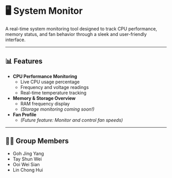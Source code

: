 # 🖥️ System Monitor

A real-time system monitoring tool designed to track CPU performance, memory status, and fan behavior through a sleek and user-friendly interface.

---

## 📊 Features

- **CPU Performance Monitoring**
  - Live CPU usage percentage
  - Frequency and voltage readings
  - Real-time temperature tracking
- **Memory & Storage Overview**
  - RAM frequency display
  - *(Storage monitoring coming soon!)*
- **Fan Profile**
  - *(Future feature: Monitor and control fan speeds)*

---


## 👨‍💻 Group Members

- Goh Jing Yang  
- Tay Shun Wei  
- Ooi Wei Sian  
- Lin Chong Hui  


